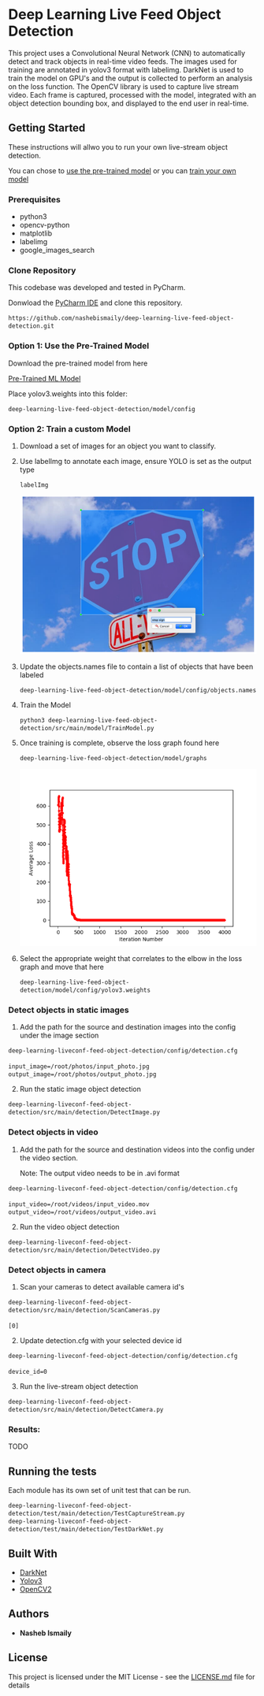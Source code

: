 # Deep Learning Live Feed Object Detection

This project uses a Convolutional Neural Network (CNN) to automatically detect and track objects in real-time video feeds. The images used for training are annotated in yolov3 format with labelimg. DarkNet is used to train the model on GPU's and the output is collected to perform an analysis on the loss function. The OpenCV library is used to capture live stream video. Each frame is captured, processed with the model, integrated with an object detection bounding box, and displayed to the end user in real-time. 


## Getting Started

These instructions will allwo you to run your own live-stream object detection.

You can chose to [use the pre-trained model](#option-1-use-the-pre-trained-model)
or you can [train your own model](#option-2-train-a-custom-model)

### Prerequisites

* python3
* opencv-python
* matplotlib
* labelimg
* google_images_search


### Clone Repository

This codebase was developed and tested in PyCharm.

Donwload the [PyCharm IDE](https://www.jetbrains.com/pycharm/download/) and clone this repository.

```
https://github.com/nashebismaily/deep-learning-live-feed-object-detection.git
```

### Option 1: Use the Pre-Trained Model

Download the pre-trained model from here 

[Pre-Trained ML Model](https://srv-file6.gofile.io/download/Bfj367/yolov3.weights)

Place yolov3.weights into this folder:

```
deep-learning-live-feed-object-detection/model/config
```

### Option 2: Train a custom Model

1. Download a set of images for an object you want to classify.

2. Use labelImg to annotate each image, ensure YOLO is set as the output type

    ```
    labelImg
    ```

    ![alt text](resources/icons/labelImg.png)

3. Update the objects.names file to contain a list of objects that have been labeled

    ```
    deep-learning-live-feed-object-detection/model/config/objects.names 
    ```

4. Train the Model

    ```
    python3 deep-learning-live-feed-object-detection/src/main/model/TrainModel.py
    ```

5. Once training is complete, observe the loss graph found here

    ```
    deep-learning-live-feed-object-detection/model/graphs
    ```

    ![alt text](resources/icons/darknetlossgraph.png)

6. Select the appropriate weight that correlates to the elbow in the loss graph and move that here

    ```
    deep-learning-live-feed-object-detection/model/config/yolov3.weights
    ```
    
### Detect objects in static images

1. Add the path for the source and destination images into the config under the image section

```
deep-learning-liveconf-feed-object-detection/config/detection.cfg

input_image=/root/photos/input_photo.jpg
output_image=/root/photos/output_photo.jpg
```

2. Run the static image object detection


```
deep-learning-liveconf-feed-object-detection/src/main/detection/DetectImage.py
```

### Detect objects in video

1. Add the path for the source and destination videos into the config under the video section.

   Note: The output video needs to be in .avi format
   
```
deep-learning-liveconf-feed-object-detection/config/detection.cfg

input_video=/root/videos/input_video.mov
output_video=/root/videos/output_video.avi
```

2. Run the video object detection

```
deep-learning-liveconf-feed-object-detection/src/main/detection/DetectVideo.py
```

### Detect objects in camera


1. Scan your cameras to detect available camera id's

```
deep-learning-liveconf-feed-object-detection/src/main/detection/ScanCameras.py

[0]
```

2. Update detection.cfg with your selected device id

```
deep-learning-liveconf-feed-object-detection/config/detection.cfg

device_id=0
```

3. Run the live-stream  object detection

```
deep-learning-liveconf-feed-object-detection/src/main/detection/DetectCamera.py
```

### Results:

TODO


## Running the tests

Each module has its own set of unit test that can be run.

```
deep-learning-liveconf-feed-object-detection/test/main/detection/TestCaptureStream.py
deep-learning-liveconf-feed-object-detection/test/main/detection/TestDarkNet.py
```

## Built With

* [DarkNet](https://pjreddie.com/darknet/)
* [Yolov3](https://pjreddie.com/darknet/yolo/)
* [OpenCV2](https://pypi.org/project/opencv-python/)

## Authors

* **Nasheb Ismaily** 

## License

This project is licensed under the MIT License - see the [LICENSE.md](LICENSE.md) file for details


